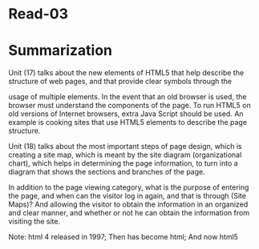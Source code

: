 # Read-03

# Summarization
Unit (17) talks about the new elements of HTML5 that help describe the structure of web pages, and that provide clear symbols through the <div> usage of multiple elements. In the event that an old browser is used, the browser must understand the components of the page. To run HTML5 on old versions of Internet browsers, extra Java Script should be used. An example is cooking sites that use HTML5 elements to describe the page structure.
  
Unit (18) talks about the most important steps of page design, which is creating a site map, which is meant by the site diagram (organizational chart), which helps in determining the page information, to turn into a diagram that shows the sections and branches of the page.

In addition to the page viewing category, what is the purpose of entering the page, and when can the visitor log in again, and that is through (Site Maps)? And allowing the visitor to obtain the information in an organized and clear manner, and whether or not he can obtain the information from visiting the site.

Note: html 4 released in 1997; Then has become html; And now html5

